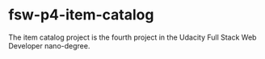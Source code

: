 # fsw-p4-item-catalog
The item catalog project is the fourth project in the Udacity Full Stack Web Developer nano-degree.

